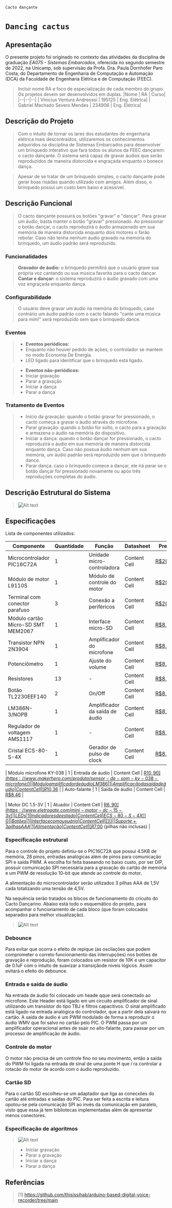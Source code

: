 `Cacto dançante`
# `Dancing cactus`

## Apresentação

O presente projeto foi originado no contexto das atividades da disciplina de graduação *EA075 - Sistemas Embarcados*, 
oferecida no segundo semestre de 2022, na Unicamp, sob supervisão da Profa. Dra. Paula Dornhofer Paro Costa, do Departamento de Engenharia de Computação e Automação (DCA) da Faculdade de Engenharia Elétrica e de Computação (FEEC).

> Incluir nome RA e foco de especialização de cada membro do grupo. Os projetos devem ser desenvolvidos em duplas.
> |Nome  | RA | Curso|
> |--|--|--|
> | Vinicius Ventura Andreossi  | 195125  | Eng. Elétrica|
> | Gabriel Machado Severo Mendes  | 234906  | Eng. Elétrica|


## Descrição do Projeto
> Com o intuito de tornar os lares dos estudantes de engenharia elétrica mais descontraídos, utilizaremos os conhecimentos adquiridos 
> na disciplina de Sistemas Embarcados para desenvolver um brinquedo interativo que fará todos os alunos da FEEC dançarem: o cacto dançante. 
> O sistema será capaz de gravar áudios que serão reproduzidos de maneira distorcida e engraçada enquanto o boneco dança.

> Apesar de se tratar de um brinquedo simples, o cacto dançante pode gerar boas risadas quando utilizado com amigos. Além disso, o brinquedo possui um custo bem baixo e acessível.

## Descrição Funcional
> O cacto dançante possuirá os botões "gravar" e "dançar". Para gravar um áudio, basta manter o botão "gravar" pressionado. Ao pressionar o botão dançar,
> o cacto reproduzirá o áudio armazenado em sua memória de maneira distorcida enquanto dois motores o farão rebolar. Caso não tenha nenhum áudio gravado
> na memória do brinquedo, um áudio padrão será reproduzido.

### Funcionalidades
> **Gravador de áudio:** o brinquedo permitirá que o usuário grave sua própria voz cantando ou sua música favorita para o cacto dançar.  
> **Cantar e dançar:** o sistema reproduzirá o áudio gravado com uma voz engraçada enquanto dança.

### Configurabilidade
> O usuário deve gravar um áudio na memória do brinquedo, caso contrário um áudio padrão com o cacto falando "cante uma música para mim!" será 
> reproduzido sem que o brinquedo dance. 

### Eventos
> * **Eventos periódicos:**
> * Enquanto não houver pedido de ações, o controlador se mantem no modo Economia De Energia.
> * LED ligado para identificar que o brinquedo está ligado.

> * **Eventos não-periódicos:**
> * Iniciar gravação
> * Parar a gravação
> * Iniciar a dança
> * Parar a dança

### Tratamento de Eventos
> * Início da gravação: quando o botão gravar for pressionado, o cacto começa a gravar o áudio através do microfone.
> * Parar gravação: quando o botão for solto, o cacto para a gravação e armazena o áudio na memória do dispositivo.
> * Iniciar a dança: quando o botão dançar for pressionado, o cacto reproduzirá o áudio em sua memória de maneira distorcida enquanto dança. Caso não
> possua áudio nenhum em sua memória, um áudio padrão será reproduzido sem que o brinquedo dance.
> * Parar dança: caso o brinquedo comece a dançar, ele irá parar se o botão dançar for pressionado novamente ou após três reproduções completas do áudio.

## Descrição Estrutural do Sistema
> <img title="a title" alt="Alt text" src="https://raw.githubusercontent.com/viniandrs/ea075-2023.1/main/projetos/cacto_dancante/images/diagrama_estrutural.png">

## Especificações

Lista de componentes utilizados:

| Componente  | Quantidade | Função | Datasheet | Preço |
| ------------- | ------------- | ------------- | ------------- | ------------- |
| Microcontrolador PIC16C72A  | 1  | Unidade micro-controladora  | Content Cell  | [R$20,00](https://www.acheicomponentes.com.br/circuitos-integrados/dip-pth/dip-28/ci-microcontrolador-pic16c72a-04sp-dip-28) |
| Módulo de motor L9110S | 1 | Módulo de controle do motor  | Content Cell  | [R$20,00](https://www.acheicomponentes.com.br/circuitos-integrados/dip-pth/dip-28/ci-microcontrolador-pic16c72a-04sp-dip-28) |
| Terminal com conector parafuso  | 3 | Conexão a periféricos  | Content Cell  | [R$20,00](https://www.acheicomponentes.com.br/circuitos-integrados/dip-pth/dip-28/ci-microcontrolador-pic16c72a-04sp-dip-28) |
| Módulo cartão Micro-SD SMT MEM2067 | 1 | Interface micro-SD | Content Cell  | [R$8,90](https://www.makerhero.com/produto/modulo-cartao-micro-sd/)  |
| Transistor NPN 2N3904 | 1 | Amplificador do microfone | Content Cell  | [R$8,90](https://www.makerhero.com/produto/modulo-cartao-micro-sd/)  |
| Potenciômetro | 1 | Ajuste do volume | Content Cell  | [R$8,90](https://www.makerhero.com/produto/modulo-cartao-micro-sd/)  |
| Resistores | 13 | - | Content Cell  | [R$8,90](https://www.makerhero.com/produto/modulo-cartao-micro-sd/)  |
| Botão TL2230EEF140 | 2 | On/Off | Content Cell  | [R$8,90](https://www.makerhero.com/produto/modulo-cartao-micro-sd/)  |
| LM386N-3/NOPB | 1 | Amplificador da saída de áudio | Content Cell  | [R$8,90](https://www.makerhero.com/produto/modulo-cartao-micro-sd/)  |
| Regulador de voltagem AMS1117 | 1 | - | Content Cell  | [R$8,90](https://www.makerhero.com/produto/modulo-cartao-micro-sd/)  |
| Cristal ECS-80-S-4X | 1 | Gerador de pulso de clock | Content Cell  | [R$8,90](https://www.makerhero.com/produto/modulo-cartao-micro-sd/)  |




| Módulo microfone KY-038 | 1 | Entrada de áudio  | Content Cell  | [R$10,90](https://www.makerhero.com/produto/sensor-de-som-ky-038-microfone/)  |
| Módulo amplificador de áudio LM386 | 1 | Amplificação da saída de áudio  | Content Cell  | [R$10,36](https://www.eletrogate.com/modulo-amplificador-de-audio-com-lm386) |
| Auto-falante | 1 | Saída de áudio  | Content Cell  | [R$8,46](https://www.eletrogate.com/mini-alto-falante-0.5w-8ohms) |

| Motor DC 1.5-3V | 1 | Atuador | Content Cell  | [R$6,90](https://www.eletrogate.com/mini-motor-dc-15-3v) |
| LEDs | 1 | Indicadores de estado | Content Cell  | ECS-80-S-4X[]() |
| Botões | 1 | Interface com o usuário | Content Cell  | []() |
| Suporte + 3 pilhas AAA | 1  | Alimentação | Content Cell  | [R$7,00](https://www.multcomercial.com.br/suporte-para-3-pilhas-aaa-com-tampa-e-rabicho-de-15cm-jd15-6039a-jinda.html) (pilhas não inclusas) |

### Especificação estrutural

Para o controle do projeto definiu-se o PIC16C72A que possui 4.5KB de memória, 28 pinos, entradas analógicas além de pinos para comunicação SPI e saída PWM. A escolha foi feita baseando no baixo custo, por ser DIP,
possuir comunicação SPI necessária para a gravação do cartão de memória e um PWM de resolução 10-bit que atende ao controle do motor. 

A alimentação do microcontrolador serão utilizados 3 pilhas AAA de 1,5V cada totalizando uma tensão de 4,5V.

Na sequência serão tratados os blocos de funcionamento do cricuito do Cacto Dançarino.
Abaixo está todo o esquemático do projeto, para acompanhar o funcionamento de cada bloco (que foram colocados separados para melhor visualização).
> <img title="a title" alt="Alt text" src="https://github.com/viniandrs/ea075-2023.1/blob/main/projetos/cacto_dancante/images/EsquematicoCacto.png">

### Debounce
Para evitar que ocorra o efeito de repique (as oscilações que podem comprometer o correto funcionamento das interrupções) nos botões de gravação e reprodução, foram colocados um resistor de 10K e um capacitor de 
0.1uF com o intuito de suavizar a transiçãode niveis lógicos. Assim evitará o efeito do debounce.

### Entrada e saída de áudio
Na entrada de áudio foi colocado um heade qque será conectado ao microfone. Este Header está ligado em um circuito amplificador de sinal utilizando um transistor do tipo TBJ e filtros capacitivos.
O sinal amplificado está ligado na entrada analógica do controlador, que a partir dela salvará no cartão.
A saída de áudio é um PWM modulado de forma a reproduzir o áudio WMV que foi salvo no cartão pelo PIC. O PWM passa por um amplificador operacional antes de ssair no alto-falante, para passar
por um processo de amplificação de áudio.


### Controle do motor
O motor não precisa de um controle fino no seu movimento, então a saída do PWM foi ligada na entrada de sinal de uma ponte H que i´ra controlar a rotacão do motor
de acordo com o áudio reproduzido. 

### Cartão SD
Para o cartão SD escolheu-se um adaptador que liga as conecxões do cartão até entradas e saídas do PIC. Para ser feita a escrita e leitura opotou-se pela comunicação SPI
ao invés da comunicação em paralelo, visto qque essa já tem bibliotecas implementadas além de apresentar menos conectores. 


### Especificação de algoritmos
> <img title="a title" alt="Alt text" src="https://github.com/viniandrs/ea075-2023.1/blob/main/projetos/cacto_dancante/images/especificacao_software.png">


> * Iniciar gravação
> * Parar a gravação
> * Iniciar a dança
> * Parar a dança


## Referências
> [1] https://github.com/thisissihab/arduino-based-digital-voice-recorder/tree/main
